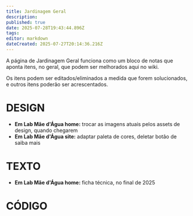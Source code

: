 ```yaml
---
title: Jardinagem Geral
description: 
published: true
date: 2025-07-28T19:43:44.896Z
tags: 
editor: markdown
dateCreated: 2025-07-27T20:14:36.216Z
---
```


A página de Jardinagem Geral funciona como um bloco de notas que aponta itens, no geral, que podem ser melhorados aqui no wiki.

Os itens podem ser editados/eliminados a medida que forem solucionados, e outros itens poderão ser acrescentados.



# DESIGN
- **Em Lab Mãe d'Água home:** trocar as imagens atuais pelos assets de design, quando chegarem
- **Em Lab Mãe d'Água site:** adaptar paleta de cores, deletar botão de saiba mais




# TEXTO
- **Em Lab Mãe d'Água home:** ficha técnica, no final de 2025



# CÓDIGO


